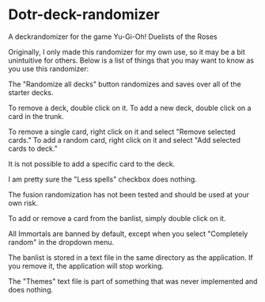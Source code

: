 # Dotr-deck-randomizer
A deckrandomizer for the game Yu-Gi-Oh! Duelists of the Roses

Originally, I only made this randomizer for my own use, so it may be a bit unintuitive for others. Below is a list of things that you may want to know as you use this randomizer:

The "Randomize all decks" button randomizes and saves over all of the starter decks. 

To remove a deck, double click on it. To add a new deck, double click on a card in the trunk. 

To remove a single card, right click on it and select "Remove selected cards." To add a random card, right click on it and select "Add selected cards to deck."

It is not possible to add a specific card to the deck. 

I am pretty sure the "Less spells" checkbox does nothing. 

The fusion randomization has not been tested and should be used at your own risk. 

To add or remove a card from the banlist, simply double click on it. 

All Immortals are banned by default, except when you select "Completely random" in the dropdown menu. 

The banlist is stored in a text file in the same directory as the application. If you remove it, the application will stop working.

The "Themes" text file is part of something that was never implemented and does nothing.
